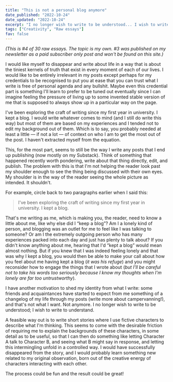 ```yaml
---
title: "This is not a personal blog anymore"
date_published: "2022-10-24"
date_updated: "2022-10-24"
excerpt: "I no longer wish to write to be understood... I wish to write to understand."
tags: ["Creativity", "Raw essays"]
fav: false
---
```


*(This is #4 of 30 raw essays. The topic is my own. #3 was published on my newsletter as a paid subscriber only post and won't be found on this site.)*

I would like myself to disappear and write about life in a way that is about the tiniest kernels of truth that exist in every moment of each of our lives. I would like to be entirely irrelevant in my posts except perhaps for my credentials to be recognised to put you at ease that you can trust what I write is free of personal agenda and any bullshit. Maybe even this credential part is something I'll learn to prefer to be tuned out eventually since I can imagine feeling the pressure of living up to some invented stable version of me that is supposed to always show up in a particular way on the page.

I've been exploring the craft of writing since my first year in university. I kept a blog. I would write whatever comes to mind (and I still do write this way) but most of them are based on my experiences and I tended not to edit my background out of them. Which is to say, you probably needed at least a little — if not a lot — of context on who I am to get the most out of the post. I haven't extracted myself from the equation.

This, for the most part, seems to still be the way I write any posts that I end up publishing (now mostly on my Substack). Think of something that happened recently worth pondering, write about that thing directly, edit, and publish. The problem with this is that I'm not helping the reader look past my shoulder enough to see the thing being discussed with their own eyes. My shoulder is in the way of the reader seeing the whole picture as intended. It shouldn't.

For example, circle back to two paragraphs earlier when I said this:

> I've been exploring the craft of writing since my first year in university. I kept a blog.

That's me writing as me, which is making you, the reader, need to know a little about me, like why else did I “keep a blog”? Am I a lonely kind of person, and blogging was an outlet for me to feel like I was talking to someone? Or am I the extremely outgoing person who has many experiences packed into each day and just has plenty to talk about? If you didn't know anything about me, hearing that I'd “kept a blog” would mean almost nothing. But if you knew that I was indeed feeling lonely and that was why I kept a blog, you would then be able to make your call about how you feel about me having kept a blog (*it was his refuge*) and you might reconsider how to engage the things that I wrote about (*but I'll be careful not to take his words too seriously because I know my thoughts when I'm lonely are far too untrustworthy*).

I have another motivation to shed my identity from what I write: some friends and acquaintances have started to expect from me something of a changelog of my life through my posts (write more about campervanning!), and that's not what I want. Not anymore. I no longer wish to write to be understood; I wish to write to understand.

A feasible way out is to write short stories where I use fictive characters to describe what I'm thinking. This seems to come with the desirable friction of requiring me to explain the backgrounds of these characters, in some detail as to be useful, so that I can then do something like letting Character A talk to Character B, and seeing what B might say in response, and letting this intermingling unfold in a controlled way. I would have successfully disappeared from the story, and I would probably learn something new related to my original observation, born out of the creative energy of characters interacting with each other.

The process could be fun and the result could be great!
